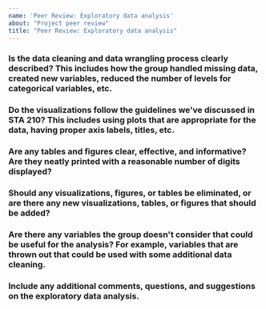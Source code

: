 ```yaml
---
name: 'Peer Review: Exploratory data analysis'
about: "Project peer review"
title: "Peer Review: Exploratory data analysis"
---
```


### Is the data cleaning and data wrangling process clearly described? This includes how the group handled missing data, created new variables, reduced the number of levels for categorical variables, etc.


### Do the visualizations follow the guidelines we've discussed in STA 210? This includes using plots that are appropriate for the data, having proper axis labels, titles, etc. 


### Are any tables and figures clear, effective, and informative? Are they neatly printed with a reasonable number of digits displayed? 


### Should any visualizations, figures, or tables be eliminated, or are there any new visualizations, tables, or figures that should be added?


### Are there any variables the group doesn't consider that could be useful for the analysis? For example, variables that are thrown out that could be used with some additional data cleaning. 

### Include any additional comments, questions, and suggestions on the exploratory data analysis.
